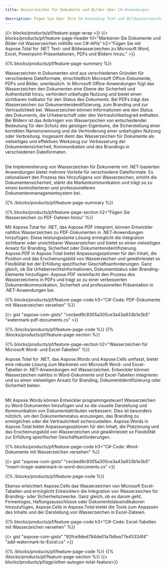 ```yaml
---
title: Wasserzeichen für Dokumente und Bilder über C#-Anwendungen

description: Fügen Sie über Ihre C#-Anwendung Text und Bildwasserzeichen zu Dokumenten wie Microsoft Word, Excel, PowerPoint, PDF und Bildern hinzu. Fügen Sie online per App kostenloses Text- oder Bildwasserzeichen hinzu.
---
```


{{< blocks/products/pf/feature-page-wrap >}}
{{< blocks/products/pf/feature-page-header h1="Markieren Sie Dokumente und Bilder mit Wasserzeichen mithilfe von C#-APIs" h2="Fügen Sie mit Aspose.Total for .NET Text- und Bildwasserzeichen zu Microsoft Word, Excel, Powerpoint-Präsentationen, PDFs und Bildern hinzu." >}}

{{% blocks/products/pf/feature-page-summary %}}

Wasserzeichen in Dokumenten sind aus verschiedenen Gründen für verschiedene Dateiformate, einschließlich Microsoft Office-Dokumente, PDFs und Bilder, unerlässlich. In Microsoft Office-Anwendungen fügt das Wasserzeichen den Dokumenten eine Ebene der Sicherheit und Authentizität hinzu, verhindert unbefugte Nutzung und bietet einen sichtbaren Indikator für den Status des Dokuments. Bei PDFs trägt das Wasserzeichen zur Dokumentenidentifizierung, zum Branding und zur Vertraulichkeit bei. Wasserzeichen können Informationen wie den Status des Dokuments, die Urheberschaft oder den Vertraulichkeitsgrad enthalten. Bei Bildern ist das Anbringen von Wasserzeichen von entscheidender Bedeutung für den Schutz des geistigen Eigentums, die Sicherstellung einer korrekten Namensnennung und die Verhinderung einer unbefugten Nutzung oder Verbreitung. Insgesamt dient das Wasserzeichen für Dokumente als vielseitiges und effektives Werkzeug zur Verbesserung der Dokumentensicherheit, Kommunikation und des Brandings in verschiedenen Dateiformaten.
<br /><br />

Die Implementierung von Wasserzeichen für Dokumente mit .NET-basierten Anwendungen bietet mehrere Vorteile für verschiedene Dateiformate. Es rationalisiert den Prozess des Hinzufügens von Wasserzeichen, erhöht die Dokumentensicherheit, stärkt die Markenkommunikation und trägt so zu einem kontrollierteren und professionelleren Dokumentenmanagementsystem bei.

{{% /blocks/products/pf/feature-page-summary  %}}


{{% blocks/products/pf/feature-page-section  h2="Fügen Sie Wasserzeichen zu PDF-Dateien hinzu" %}}

Mit Aspose.Total for .NET, das Aspose.PDF integriert, können Entwickler nahtlos Wasserzeichen zu PDF-Dokumenten in .NET-Anwendungen hinzufügen. Diese leistungsstarke Lösung ermöglicht die Integration sichtbarer oder unsichtbarer Wasserzeichen und bietet so einen vielseitigen Ansatz für Branding, Sicherheit oder Dokumentenidentifizierung. Aspose.PDF in Aspose.Total bietet Anpassungsoptionen für den Inhalt, die Position und das Erscheinungsbild von Wasserzeichen und gewährleistet so Flexibilität bei der Erfüllung spezifischer Geschäftsanforderungen. Ganz gleich, ob Sie Urheberrechtsinformationen, Dokumentstatus oder Branding-Elemente hinzufügen: Aspose.PDF vereinfacht den Prozess des Wasserzeichens in PDFs und trägt so zu einer verbesserten Dokumentkommunikation, Sicherheit und professionellen Präsentation in .NET-Anwendungen bei.

{{% blocks/products/pf/feature-page-code h3="C#-Code: PDF-Dokumente mit Wasserzeichen versehen" %}}

{{< gist "aspose-com-gists" "cecbed9c9305a305ce3a43a933b1e3b5" "watermark-pdf-documents.cs" >}}

{{% /blocks/products/pf/feature-page-code  %}}
{{% /blocks/products/pf/feature-page-section %}}

{{% blocks/products/pf/feature-page-section  h2="Wasserzeichen für Microsoft Word- und Excel-Tabellen" %}}

Aspose.Total for .NET, das Aspose.Words und Aspose.Cells umfasst, bietet eine robuste Lösung zum Markieren von Microsoft Word- und Excel-Tabellen in .NET-Anwendungen mit Wasserzeichen. Entwickler können Wasserzeichen nahtlos in Word-Dokumente und Excel-Tabellen integrieren und so einen vielseitigen Ansatz für Branding, Dokumentidentifizierung oder Sicherheit bieten.<br /><br />

Mit Aspose.Words können Entwickler programmgesteuert Wasserzeichen zu Word-Dokumenten hinzufügen und so die visuelle Darstellung und Kommunikation von Dokumentattributen verbessern. Dies ist besonders nützlich, um den Dokumentenstatus anzuzeigen, das Branding zu ermöglichen oder die Vertraulichkeit sicherzustellen. Aspose.Words in Aspose.Total bietet Anpassungsoptionen für den Inhalt, die Platzierung und das Erscheinungsbild von Wasserzeichen und gewährleistet so Flexibilität zur Erfüllung spezifischer Geschäftsanforderungen.

{{% blocks/products/pf/feature-page-code h3="C#-Code: Word-Dokumente mit Wasserzeichen versehen" %}}

{{< gist "aspose-com-gists" "cecbed9c9305a305ce3a43a933b1e3b5" "insert-image-watermark-in-word-documents.cs" >}}

{{% /blocks/products/pf/feature-page-code  %}}

Ebenso erleichtert Aspose.Cells das Wasserzeichen von Microsoft Excel-Tabellen und ermöglicht Entwicklern die Integration von Wasserzeichen für Branding- oder Sicherheitszwecke. Ganz gleich, ob es darum geht, Firmenlogos, Haftungsausschlüsse oder Dokumentstatusindikatoren hinzuzufügen, Aspose.Cells in Aspose.Total bietet die Tools zum Anpassen des Inhalts und der Darstellung von Wasserzeichen in Excel-Dateien.

{{% blocks/products/pf/feature-page-code h3="C#-Code: Excel-Tabellen mit Wasserzeichen versehen" %}}

{{< gist "aspose-com-gists" "92fce9ded784de01a7b6ea77e45334f4" "add-watermark-to-Excel.cs" >}}

{{% /blocks/products/pf/feature-page-code  %}}
{{% /blocks/products/pf/feature-page-section %}}
{{< blocks/products/pf/agp/other-autogen-total-feature>}}